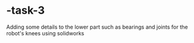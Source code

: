 # -task-3
Adding some details to the lower part such as bearings and joints for the robot's knees using solidworks
